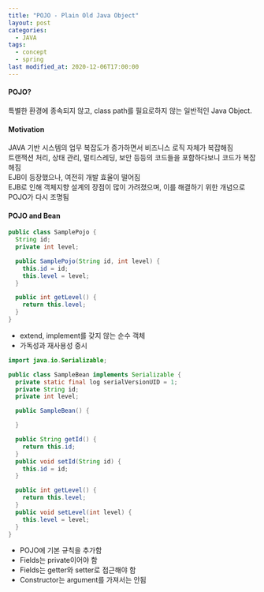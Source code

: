 ```yaml
---
title: "POJO - Plain Old Java Object"
layout: post
categories:
  - JAVA
tags:
  - concept
  - spring
last modified_at: 2020-12-06T17:00:00
---
```



#### POJO?

특별한 환경에 종속되지 않고, class path를 필요로하지 않는 일반적인 Java Object.

#### Motivation

JAVA 기반 시스템의 업무 복잡도가 증가하면서 비즈니스 로직 자체가 복잡해짐  
트랜잭션 처리, 상태 관리, 멀티스레딩, 보안 등등의 코드들을 포함하다보니 코드가 복잡해짐  
EJB이 등장했으나, 여전히 개발 효율이 떨어짐  
EJB로 인해 객체지향 설계의 장점이 많이 가려졌으며, 이를 해결하기 위한 개념으로 POJO가 다시 조명됨  

#### POJO and Bean

```java
public class SamplePojo {
  String id;
  private int level;

  public SamplePojo(String id, int level) {
    this.id = id;
    this.level = level;
  }

  public int getLevel() {
    return this.level;
  }
}
```

- extend, implement를 갖지 않는 순수 객체
- 가독성과 재사용성 중시

```java
import java.io.Serializable;

public class SampleBean implements Serializable {
  private static final log serialVersionUID = 1;
  private String id;
  private int level;

  public SampleBean() {

  }

  public String getId() {
    return this.id;
  }
  public void setId(String id) {
    this.id = id;
  }

  public int getLevel() {
    return this.level;
  }
  public void setLevel(int level) {
    this.level = level;
  }
}
```

- POJO에 기본 규칙을 추가함
- Fields는 private이어야 함
- Fields는 getter와 setter로 접근해야 함
- Constructor는 argument를 가져서는 안됨
